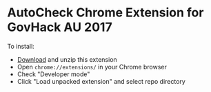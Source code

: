 # AutoCheck Chrome Extension for GovHack AU 2017

To install:

- [Download](https://github.com/andrej-griniuk/autocheck_ext/archive/master.zip) and unzip this extension
- Open `chrome://extensions/` in your Chrome browser
- Check "Developer mode" 
- Click "Load unpacked extension" and select repo directory
